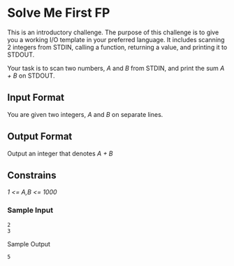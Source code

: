 # Solve Me First FP
This is an introductory challenge. The purpose of this challenge is to give you a working I/O template in your preferred language. It includes scanning 2 integers from STDIN, calling a function, returning a value, and printing it to STDOUT.

Your task is to scan two numbers, *A* and *B* from STDIN, and print the sum *A + B* on STDOUT.

## Input Format
You are given two integers, *A* and *B* on separate lines.
## Output Format
Output an integer that denotes *A + B*
## Constrains
*1 <= A,B <= 1000*
### Sample Input
```
2
3
```
Sample Output
```
5
```

